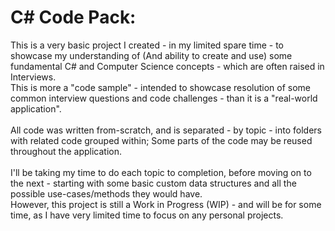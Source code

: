 # C# Code Pack: 
This is a very basic project I created - in my limited spare time - to showcase my understanding of (And ability to create and use) some fundamental C# and Computer Science concepts - which are often raised in Interviews. 
<br>
This is more a "code sample" - intended to showcase resolution of some common interview questions and code challenges - than it is a "real-world application".
<br>
</br>
All code was written from-scratch, and is separated - by topic - into folders with related code grouped within; Some parts of the code may be reused throughout the application.
<br>
</br>
I'll be taking my time to do each topic to completion, before moving on to the next - starting with some basic custom data structures and all the possible use-cases/methods they would have.
<br> 
However, this project is still a Work in Progress (WIP) - and will be for some time, as I have very limited time to focus on any personal projects.
